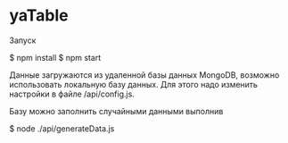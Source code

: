 yaTable
=======

Запуск

$ npm install
$ npm start

Данные загружаются из удаленной базы данных MongoDB, возможно использовать локальную базу данных. 
Для этого надо изменить настройки в файле /api/config.js. 

Базу можно заполнить случайными данными выполнив

$ node ./api/generateData.js




